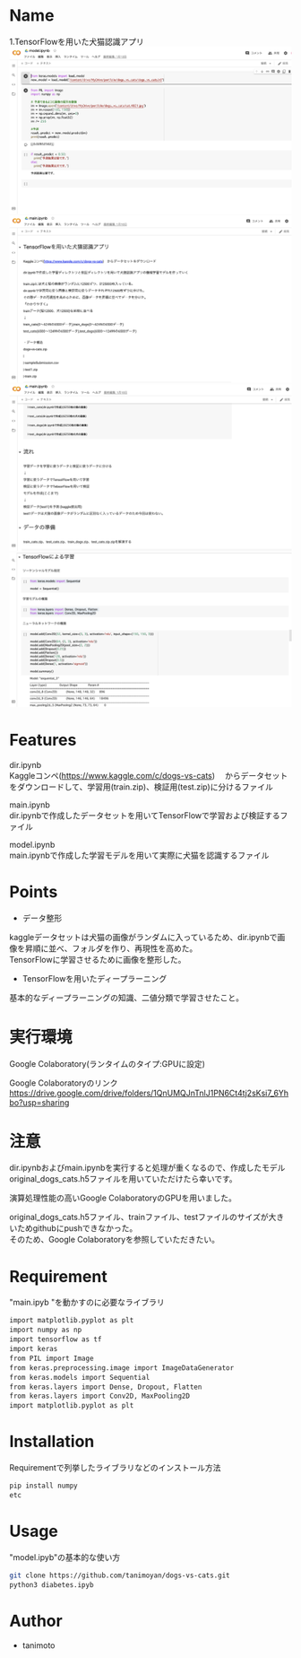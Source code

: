 # Name
 
1.TensorFlowを用いた犬猫認識アプリ
![dogs_cats4](images/dogs_cats4.png "dogs_cats4")  
![dogs_cats1](images/dogs_cats1.png "dogs_cats1")  
![dogs_cats2](images/dogs_cats2.png "dogs_cats2")  
![dogs_cats3](images/dogs_cats3.png "dogs_cats3")

 
# Features

dir.ipynb  
Kaggleコンペ(https://www.kaggle.com/c/dogs-vs-cats)　
からデータセットをダウンロードして、学習用(train.zip)、検証用(test.zip)に分けるファイル  

main.ipynb  
dir.ipynbで作成したデータセットを用いてTensorFlowで学習および検証するファイル  

model.ipynb  
main.ipynbで作成した学習モデルを用いて実際に犬猫を認識するファイル  

# Points

* データ整形  

kaggleデータセットは犬猫の画像がランダムに入っているため、dir.ipynbで画像を昇順に並べ、フォルダを作り、再現性を高めた。  
TensorFlowに学習させるために画像を整形した。

* TensorFlowを用いたディープラーニング  

基本的なディープラーニングの知識、二値分類で学習させたこと。
 
# 実行環境

Google Colaboratory(ランタイムのタイプ:GPUに設定)

Google Colaboratoryのリンク
https://drive.google.com/drive/folders/1QnUMQJnTnlJ1PN6Ct4tj2sKsi7_6Yhbo?usp=sharing

# 注意

dir.ipynbおよびmain.ipynbを実行すると処理が重くなるので、作成したモデルoriginal_dogs_cats.h5ファイルを用いていただけたら幸いです。

演算処理性能の高いGoogle ColaboratoryのGPUを用いました。

original_dogs_cats.h5ファイル、trainファイル、testファイルのサイズが大きいためgithubにpushできなかった。  
そのため、Google Colaboratoryを参照していただきたい。


# Requirement
 
"main.ipyb "を動かすのに必要なライブラリ  

```bash
import matplotlib.pyplot as plt
import numpy as np
import tensorflow as tf
import keras
from PIL import Image
from keras.preprocessing.image import ImageDataGenerator
from keras.models import Sequential
from keras.layers import Dense, Dropout, Flatten
from keras.layers import Conv2D, MaxPooling2D
import matplotlib.pyplot as plt
```  

# Installation
 
Requirementで列挙したライブラリなどのインストール方法
 
```bash
pip install numpy  
etc
```
 
# Usage
 
"model.ipyb"の基本的な使い方
 
```bash
git clone https://github.com/tanimoyan/dogs-vs-cats.git  
python3 diabetes.ipyb  
```
 
# Author
 
* tanimoto